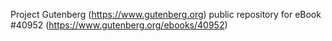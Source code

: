 Project Gutenberg (https://www.gutenberg.org) public repository for eBook #40952 (https://www.gutenberg.org/ebooks/40952)
